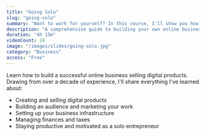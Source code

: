 ```yaml
---
title: "Going Solo"
slug: "going-solo"
summary: "Want to work for yourself? In this course, I'll show you how I built a successful business selling books and videos online, sharing everything I've learned along the way."
description: "A comprehensive guide to building your own online business selling digital products, from someone who's done it successfully for over a decade."
duration: "4h 15m"
videoCount: 24
image: "/images/slides/going-solo.jpg"
category: "Business"
access: "Free"
---
```


Learn how to build a successful online business selling digital products. Drawing from over a decade of experience, I'll share everything I've learned about:

- Creating and selling digital products
- Building an audience and marketing your work
- Setting up your business infrastructure
- Managing finances and taxes
- Staying productive and motivated as a solo entrepreneur
